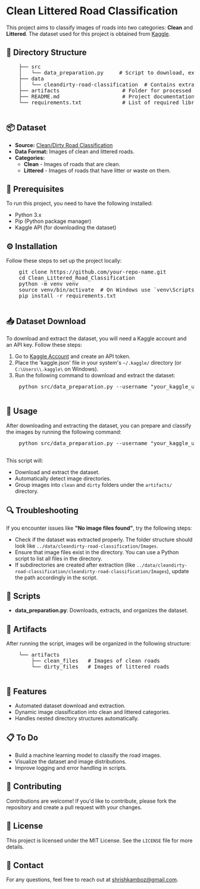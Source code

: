 <!DOCTYPE html> 
<html lang="en">  

<head>
    <meta charset="UTF-8">
    <meta name="viewport" content="width=device-width, initial-scale=1.0">
</head>
 
<body> 
  <h1>Clean Littered Road Classification</h1> 

  <p>This project aims to classify images of roads into two categories: <strong>Clean</strong> and <strong>Littered</strong>. The dataset used for this project is obtained from <a href="https://www.kaggle.com/datasets/faizalkarim/cleandirty-road-classification" target="_blank">Kaggle</a>.</p>

  <h2>📁 Directory Structure</h2>
    <pre>
    ├── src
    │   └── data_preparation.py     # Script to download, extract, and prepare the dataset
    ├── data
    │   └── cleandirty-road-classification  # Contains extracted images
    ├── artifacts                    # Folder for processed images
    ├── README.md                    # Project documentation (this file)
    └── requirements.txt             # List of required libraries
    </pre>

  <h2>📦 Dataset</h2>
    <ul>
        <li><strong>Source:</strong> <a href="https://www.kaggle.com/datasets/faizalkarim/cleandirty-road-classification" target="_blank">Clean/Dirty Road Classification</a></li>
        <li><strong>Data Format:</strong> Images of clean and littered roads.</li>
        <li><strong>Categories:</strong>
            <ul>
                <li><strong>Clean</strong> - Images of roads that are clean.</li>
                <li><strong>Littered</strong> - Images of roads that have litter or waste on them.</li>
            </ul>
        </li>
    </ul>

  <h2>📜 Prerequisites</h2>
    <p>To run this project, you need to have the following installed:</p>
    <ul>
        <li>Python 3.x</li>
        <li>Pip (Python package manager)</li>
        <li>Kaggle API (for downloading the dataset)</li>
    </ul>

  <h2>⚙️ Installation</h2>
    <p>Follow these steps to set up the project locally:</p>
    <pre>
    git clone https://github.com/your-repo-name.git
    cd Clean_Littered_Road_Classification
    python -m venv venv
    source venv/bin/activate  # On Windows use `venv\Scripts\activate`
    pip install -r requirements.txt
    </pre>

  <h2>📥 Dataset Download</h2>
    <p>To download and extract the dataset, you will need a Kaggle account and an API key. Follow these steps:</p>
    <ol>
        <li>Go to <a href="https://www.kaggle.com/account" target="_blank">Kaggle Account</a> and create an API token.</li>
        <li>Place the 'kaggle.json' file in your system's <code>~/.kaggle/</code> directory (or <code>C:\Users\<username>\.kaggle\</code> on Windows).</li>
        <li>Run the following command to download and extract the dataset:</li>
    </ol>
    <pre>
    python src/data_preparation.py --username "your_kaggle_username" --key "your_kaggle_api_key"
    </pre>

  <h2>🚀 Usage</h2>
    <p>After downloading and extracting the dataset, you can prepare and classify the images by running the following command:</p>
    <pre>
    python src/data_preparation.py --username "your_kaggle_username" --key "your_kaggle_api_key"
    </pre>
    <p>This script will:</p>
    <ul>
        <li>Download and extract the dataset.</li>
        <li>Automatically detect image directories.</li>
        <li>Group images into <code>clean</code> and <code>dirty</code> folders under the <code>artifacts/</code> directory.</li>
    </ul>

  <h2>🔍 Troubleshooting</h2>
    <p>If you encounter issues like <strong>"No image files found"</strong>, try the following steps:</p>
    <ul>
        <li>Check if the dataset was extracted properly. The folder structure should look like <code>../data/cleandirty-road-classification/Images</code>.</li>
        <li>Ensure that image files exist in the directory. You can use a Python script to list all files in the directory.</li>
        <li>If subdirectories are created after extraction (like <code>../data/cleandirty-road-classification/cleandirty-road-classification/Images</code>), update the path accordingly in the script.</li>
    </ul>

  <h2>🤖 Scripts</h2>
    <ul>
        <li><strong>data_preparation.py</strong>: Downloads, extracts, and organizes the dataset.</li>
    </ul>

  <h2>📂 Artifacts</h2>
    <p>After running the script, images will be organized in the following structure:</p>
    <pre>
    └── artifacts
        ├── clean_files   # Images of clean roads
        └── dirty_files   # Images of littered roads
    </pre>
    
  <h2>🌟 Features</h2>
    <ul>
        <li>Automated dataset download and extraction.</li>
        <li>Dynamic image classification into clean and littered categories.</li>
        <li>Handles nested directory structures automatically.</li>
    </ul>

  <h2>📋 To Do</h2>
    <ul>
        <li>Build a machine learning model to classify the road images.</li>
        <li>Visualize the dataset and image distributions.</li>
        <li>Improve logging and error handling in scripts.</li>
    </ul>

  <h2>🙌 Contributing</h2>
    <p>Contributions are welcome! If you'd like to contribute, please fork the repository and create a pull request with your changes.</p>

  <h2>📄 License</h2>
    <p>This project is licensed under the MIT License. See the <code>LICENSE</code> file for more details.</p>

  <h2>🤝 Contact</h2>
    <p>For any questions, feel free to reach out at <a href="shrishkamboz@gmail.com">shrishkamboz@gmail.com</a>.</p>
</body>

</html>





